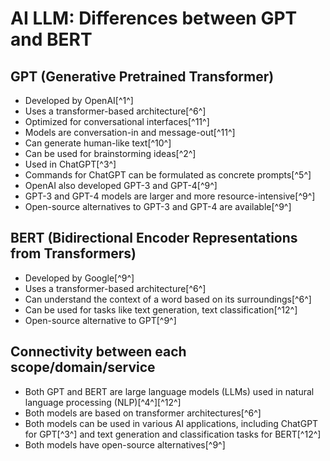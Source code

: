 # AI LLM: Differences between GPT and BERT
## GPT (Generative Pretrained Transformer)
- Developed by OpenAI[^1^]
- Uses a transformer-based architecture[^6^]
- Optimized for conversational interfaces[^11^]
- Models are conversation-in and message-out[^11^]
- Can generate human-like text[^10^]
- Can be used for brainstorming ideas[^2^]
- Used in ChatGPT[^3^]
- Commands for ChatGPT can be formulated as concrete prompts[^5^]
- OpenAI also developed GPT-3 and GPT-4[^9^]
- GPT-3 and GPT-4 models are larger and more resource-intensive[^9^]
- Open-source alternatives to GPT-3 and GPT-4 are available[^9^]

## BERT (Bidirectional Encoder Representations from Transformers)
- Developed by Google[^9^]
- Uses a transformer-based architecture[^6^]
- Can understand the context of a word based on its surroundings[^6^]
- Can be used for tasks like text generation, text classification[^12^]
- Open-source alternative to GPT[^9^]

## Connectivity between each scope/domain/service
- Both GPT and BERT are large language models (LLMs) used in natural language processing (NLP)[^4^][^12^]
- Both models are based on transformer architectures[^6^]
- Both models can be used in various AI applications, including ChatGPT for GPT[^3^] and text generation and classification tasks for BERT[^12^]
- Both models have open-source alternatives[^9^]

